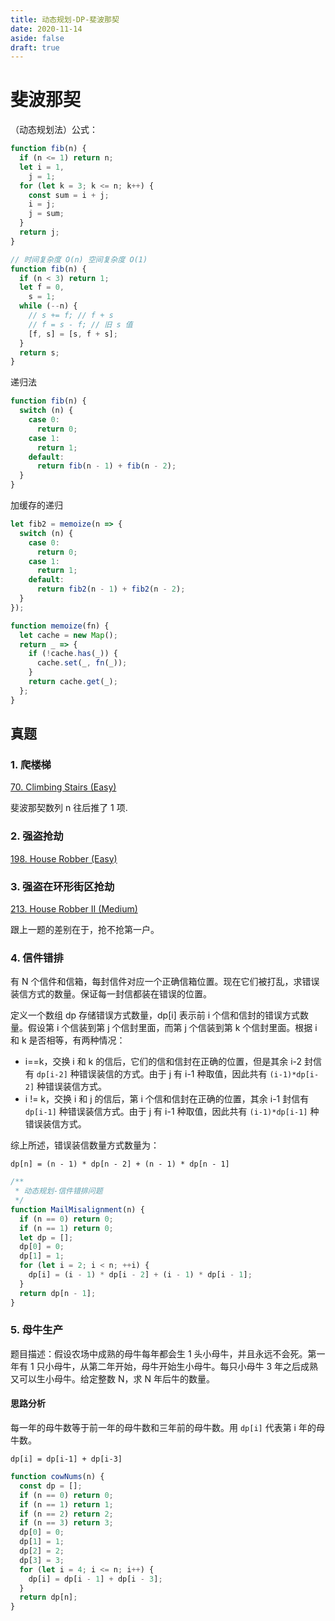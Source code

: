 ```yaml
---
title: 动态规划-DP-斐波那契
date: 2020-11-14
aside: false
draft: true
---
```


# 斐波那契

（动态规划法）公式：

```js
function fib(n) {
  if (n <= 1) return n;
  let i = 1,
    j = 1;
  for (let k = 3; k <= n; k++) {
    const sum = i + j;
    i = j;
    j = sum;
  }
  return j;
}
```

```js
// 时间复杂度 O(n) 空间复杂度 O(1)
function fib(n) {
  if (n < 3) return 1;
  let f = 0,
    s = 1;
  while (--n) {
    // s += f; // f + s
    // f = s - f; // 旧 s 值
    [f, s] = [s, f + s];
  }
  return s;
}
```

递归法

```js
function fib(n) {
  switch (n) {
    case 0:
      return 0;
    case 1:
      return 1;
    default:
      return fib(n - 1) + fib(n - 2);
  }
}
```

加缓存的递归

```js
let fib2 = memoize(n => {
  switch (n) {
    case 0:
      return 0;
    case 1:
      return 1;
    default:
      return fib2(n - 1) + fib2(n - 2);
  }
});

function memoize(fn) {
  let cache = new Map();
  return _ => {
    if (!cache.has(_)) {
      cache.set(_, fn(_));
    }
    return cache.get(_);
  };
}
```

## 真题

### 1. 爬楼梯

[70. Climbing Stairs (Easy)](https://leetcode-cn.com/problems/climbing-stairs/description/)

斐波那契数列 n 往后推了 1 项.

### 2. 强盗抢劫

[198. House Robber (Easy)](https://leetcode-cn.com/problems/house-robber/description/)

### 3. 强盗在环形街区抢劫

[213. House Robber II (Medium)](https://leetcode-cn.com/problems/house-robber-ii/description/)

跟上一题的差别在于，抢不抢第一户。

### 4. 信件错排

有 N 个信件和信箱，每封信件对应一个正确信箱位置。现在它们被打乱，求错误装信方式的数量。保证每一封信都装在错误的位置。

定义一个数组 dp 存储错误方式数量，dp[i] 表示前 i 个信和信封的错误方式数量。假设第 i 个信装到第 j 个信封里面，而第 j 个信装到第 k 个信封里面。根据 i 和 k 是否相等，有两种情况：

- i==k，交换 i 和 k 的信后，它们的信和信封在正确的位置，但是其余 i-2 封信有 `dp[i-2]` 种错误装信的方式。由于 j 有 i-1 种取值，因此共有 `(i-1)*dp[i-2]` 种错误装信方式。
- i != k，交换 i 和 j 的信后，第 i 个信和信封在正确的位置，其余 i-1 封信有 `dp[i-1]` 种错误装信方式。由于 j 有 i-1 种取值，因此共有 `(i-1)*dp[i-1]` 种错误装信方式。

综上所述，错误装信数量方式数量为：

`dp[n] = (n - 1) * dp[n - 2] + (n - 1) * dp[n - 1]`

```js
/**
 * 动态规划-信件错排问题
 */
function MailMisalignment(n) {
  if (n == 0) return 0;
  if (n == 1) return 0;
  let dp = [];
  dp[0] = 0;
  dp[1] = 1;
  for (let i = 2; i < n; ++i) {
    dp[i] = (i - 1) * dp[i - 2] + (i - 1) * dp[i - 1];
  }
  return dp[n - 1];
}
```

### 5. 母牛生产

题目描述：假设农场中成熟的母牛每年都会生 1 头小母牛，并且永远不会死。第一年有 1 只小母牛，从第二年开始，母牛开始生小母牛。每只小母牛 3 年之后成熟又可以生小母牛。给定整数 N，求 N 年后牛的数量。

#### 思路分析

每一年的母牛数等于前一年的母牛数和三年前的母牛数。用 `dp[i]` 代表第 i 年的母牛数。

`dp[i] = dp[i-1] + dp[i-3]`

```js
function cowNums(n) {
  const dp = [];
  if (n == 0) return 0;
  if (n == 1) return 1;
  if (n == 2) return 2;
  if (n == 3) return 3;
  dp[0] = 0;
  dp[1] = 1;
  dp[2] = 2;
  dp[3] = 3;
  for (let i = 4; i <= n; i++) {
    dp[i] = dp[i - 1] + dp[i - 3];
  }
  return dp[n];
}
```
